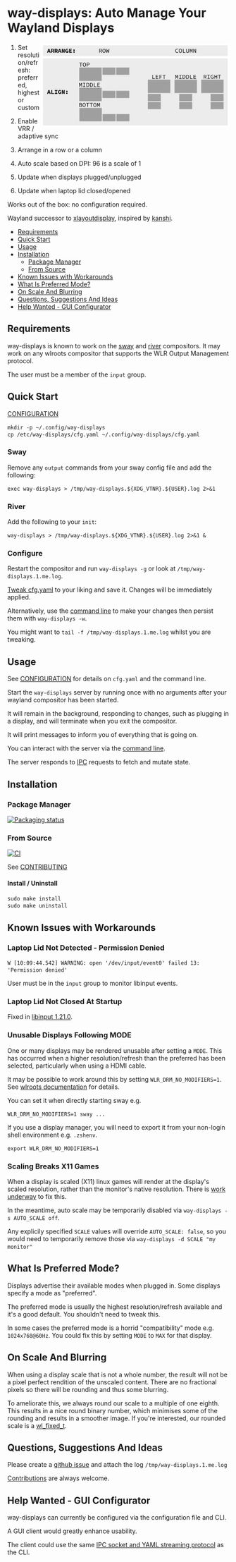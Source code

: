 # way-displays: Auto Manage Your Wayland Displays

<img align="right" width="427" height="189" title="credit: Stephen Barratt" src="doc/layouts.png?raw=true">

1. Set resolution/refresh: preferred, highest or custom

1. Enable VRR / adaptive sync

1. Arrange in a row or a column

1. Auto scale based on DPI: 96 is a scale of 1

1. Update when displays plugged/unplugged

1. Update when laptop lid closed/opened

Works out of the box: no configuration required.

Wayland successor to [xlayoutdisplay](https://github.com/alex-courtis/xlayoutdisplay), inspired by [kanshi](https://sr.ht/~emersion/kanshi/).

<!-- gh-md-toc --no-backup --hide-footer README.md -->
<!--ts-->
   * [Requirements](#requirements)
   * [Quick Start](#quick-start)
   * [Usage](#usage)
   * [Installation](#installation)
      * [Package Manager](#package-manager)
      * [From Source](#from-source)
   * [Known Issues with Workarounds](#known-issues-with-workarounds)
   * [What Is Preferred Mode?](#what-is-preferred-mode)
   * [On Scale And Blurring](#on-scale-and-blurring)
   * [Questions, Suggestions And Ideas](#questions-suggestions-and-ideas)
   * [Help Wanted - GUI Configurator](#help-wanted---gui-configurator)
<!--te-->

## Requirements

way-displays is known to work on the [sway](https://swaywm.org/) and [river](https://github.com/riverwm/river) compositors. It may work on any wlroots compositor that supports the WLR Output Management protocol.

The user must be a member of the `input` group.

## Quick Start

[CONFIGURATION](doc/CONFIGURATION.md)

```
mkdir -p ~/.config/way-displays
cp /etc/way-displays/cfg.yaml ~/.config/way-displays/cfg.yaml
```

### Sway

Remove any `output` commands from your sway config file and add the following:
```
exec way-displays > /tmp/way-displays.${XDG_VTNR}.${USER}.log 2>&1
```

### River

Add the following to your `init`:
```
way-displays > /tmp/way-displays.${XDG_VTNR}.${USER}.log 2>&1 &
```

### Configure

Restart the compositor and run `way-displays -g` or look at `/tmp/way-displays.1.me.log`.

[Tweak cfg.yaml](doc/CONFIGURATION.md#cfgyaml) to your liking and save it. Changes will be immediately applied.

Alternatively, use the [command line](doc/CONFIGURATION.md#command-line) to make your changes then persist them with `way-displays -w`.

You might want to `tail -f /tmp/way-displays.1.me.log` whilst you are tweaking.

## Usage

See [CONFIGURATION](doc/CONFIGURATION.md) for details on `cfg.yaml` and the command line.

Start the `way-displays` server by running once with no arguments after your wayland compositor has been started.

It will remain in the background, responding to changes, such as plugging in a display, and will terminate when you exit the compositor.

It will print messages to inform you of everything that is going on.

You can interact with the server via the [command line](doc/CONFIGURATION.md#command-line).

The server responds to [IPC](doc/IPC.md) requests to fetch and mutate state.

## Installation

### Package Manager

[![Packaging status](https://repology.org/badge/vertical-allrepos/way-displays.svg)](https://repology.org/project/way-displays/versions)

### From Source

[![CI](https://github.com/alex-courtis/way-displays/actions/workflows/ci.yml/badge.svg)](https://github.com/alex-courtis/way-displays/actions/workflows/ci.yml)

See [CONTRIBUTING](CONTRIBUTING.md)

#### Install / Uninstall

```
sudo make install
sudo make uninstall
```

## Known Issues with Workarounds

### Laptop Lid Not Detected - Permission Denied

```
W [10:09:44.542] WARNING: open '/dev/input/event0' failed 13: 'Permission denied'
```

User must be in the `input` group to monitor libinput events.

### Laptop Lid Not Closed At Startup

Fixed in [libinput 1.21.0](https://gitlab.freedesktop.org/libinput/libinput/-/releases/1.21.0).

### Unusable Displays Following MODE

One or many displays may be rendered unusable after setting a `MODE`. This has occurred when a higher resolution/refresh than the preferred has been selected, particularly when using a HDMI cable.

It may be possible to work around this by setting `WLR_DRM_NO_MODIFIERS=1`. See [wlroots documentation](https://gitlab.freedesktop.org/wlroots/wlroots/-/blob/master/docs/env_vars.md) for details.

You can set it when directly starting sway e.g.
```shell
WLR_DRM_NO_MODIFIERS=1 sway ...
```

If you use a display manager, you will need to export it from your non-login shell environment e.g. `.zshenv`.
```shell
export WLR_DRM_NO_MODIFIERS=1
```

### Scaling Breaks X11 Games

When a display is scaled (X11) linux games will render at the display's scaled resolution, rather than the monitor's native resolution. There is [work underway](https://gitlab.freedesktop.org/wlroots/wlroots/-/issues/2125) to fix this.

In the meantime, auto scale may be temporarily disabled via `way-displays -s AUTO_SCALE off`.

Any explicily specified `SCALE` values will override `AUTO_SCALE: false`, so you would need to temporarily remove those via `way-displays -d SCALE "my monitor"`

## What Is Preferred Mode?

Displays advertise their available modes when plugged in. Some displays specify a mode as "preferred".

The preferred mode is usually the highest resolution/refresh available and it's a good default. You shouldn't need to tweak this.

In some cases the preferred mode is a horrid "compatibility" mode e.g. `1024x768@60Hz`. You could fix this by setting `MODE` to `MAX` for that display.

## On Scale And Blurring

When using a display scale that is not a whole number, the result will not be a pixel perfect rendition of the unscaled content. There are no fractional pixels so there will be rounding and thus some blurring.

To ameliorate this, we always round our scale to a multiple of one eighth. This results in a nice round binary number, which minimises some of the rounding and results in a smoother image. If you're interested, our rounded scale is a [wl_fixed_t](https://wayland.freedesktop.org/docs/html/apb.html).

## Questions, Suggestions And Ideas

Please create a [github issue](https://github.com/alex-courtis/way-displays/issues) and attach the log `/tmp/way-displays.1.me.log`

[Contributions](CONTRIBUTING.md) are always welcome.

## Help Wanted - GUI Configurator

way-displays can currently be configured via the configuration file and CLI.

A GUI client would greatly enhance usability.

The client could use the same [IPC socket and YAML streaming protocol](doc/IPC.md) as the CLI.

